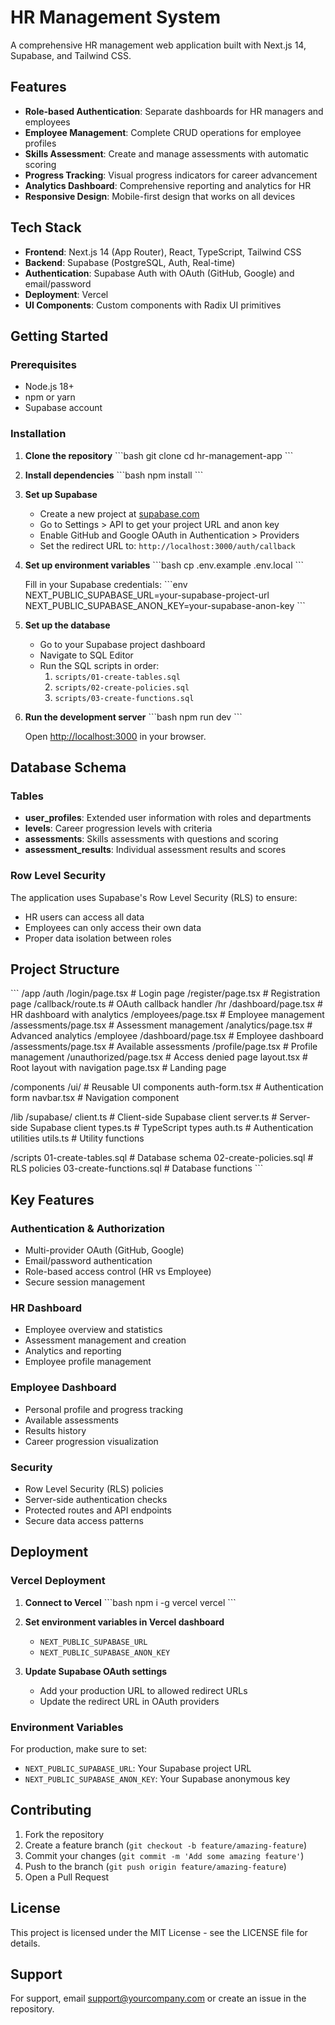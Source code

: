 # HR Management System

A comprehensive HR management web application built with Next.js 14, Supabase, and Tailwind CSS.

## Features

- **Role-based Authentication**: Separate dashboards for HR managers and employees
- **Employee Management**: Complete CRUD operations for employee profiles
- **Skills Assessment**: Create and manage assessments with automatic scoring
- **Progress Tracking**: Visual progress indicators for career advancement
- **Analytics Dashboard**: Comprehensive reporting and analytics for HR
- **Responsive Design**: Mobile-first design that works on all devices

## Tech Stack

- **Frontend**: Next.js 14 (App Router), React, TypeScript, Tailwind CSS
- **Backend**: Supabase (PostgreSQL, Auth, Real-time)
- **Authentication**: Supabase Auth with OAuth (GitHub, Google) and email/password
- **Deployment**: Vercel
- **UI Components**: Custom components with Radix UI primitives

## Getting Started

### Prerequisites

- Node.js 18+ 
- npm or yarn
- Supabase account

### Installation

1. **Clone the repository**
   \`\`\`bash
   git clone <your-repo-url>
   cd hr-management-app
   \`\`\`

2. **Install dependencies**
   \`\`\`bash
   npm install
   \`\`\`

3. **Set up Supabase**
   - Create a new project at [supabase.com](https://supabase.com)
   - Go to Settings > API to get your project URL and anon key
   - Enable GitHub and Google OAuth in Authentication > Providers
   - Set the redirect URL to: `http://localhost:3000/auth/callback`

4. **Set up environment variables**
   \`\`\`bash
   cp .env.example .env.local
   \`\`\`
   
   Fill in your Supabase credentials:
   \`\`\`env
   NEXT_PUBLIC_SUPABASE_URL=your-supabase-project-url
   NEXT_PUBLIC_SUPABASE_ANON_KEY=your-supabase-anon-key
   \`\`\`

5. **Set up the database**
   - Go to your Supabase project dashboard
   - Navigate to SQL Editor
   - Run the SQL scripts in order:
     1. `scripts/01-create-tables.sql`
     2. `scripts/02-create-policies.sql`
     3. `scripts/03-create-functions.sql`

6. **Run the development server**
   \`\`\`bash
   npm run dev
   \`\`\`

   Open [http://localhost:3000](http://localhost:3000) in your browser.

## Database Schema

### Tables

- **user_profiles**: Extended user information with roles and departments
- **levels**: Career progression levels with criteria
- **assessments**: Skills assessments with questions and scoring
- **assessment_results**: Individual assessment results and scores

### Row Level Security

The application uses Supabase's Row Level Security (RLS) to ensure:
- HR users can access all data
- Employees can only access their own data
- Proper data isolation between roles

## Project Structure

\`\`\`
/app
  /auth
    /login/page.tsx          # Login page
    /register/page.tsx       # Registration page
    /callback/route.ts       # OAuth callback handler
  /hr
    /dashboard/page.tsx      # HR dashboard with analytics
    /employees/page.tsx      # Employee management
    /assessments/page.tsx    # Assessment management
    /analytics/page.tsx      # Advanced analytics
  /employee
    /dashboard/page.tsx      # Employee dashboard
    /assessments/page.tsx    # Available assessments
    /profile/page.tsx        # Profile management
  /unauthorized/page.tsx     # Access denied page
  layout.tsx                 # Root layout with navigation
  page.tsx                   # Landing page

/components
  /ui/                       # Reusable UI components
  auth-form.tsx             # Authentication form
  navbar.tsx                # Navigation component

/lib
  /supabase/
    client.ts               # Client-side Supabase client
    server.ts               # Server-side Supabase client
    types.ts                # TypeScript types
  auth.ts                   # Authentication utilities
  utils.ts                  # Utility functions

/scripts
  01-create-tables.sql      # Database schema
  02-create-policies.sql    # RLS policies
  03-create-functions.sql   # Database functions
\`\`\`

## Key Features

### Authentication & Authorization
- Multi-provider OAuth (GitHub, Google)
- Email/password authentication
- Role-based access control (HR vs Employee)
- Secure session management

### HR Dashboard
- Employee overview and statistics
- Assessment management and creation
- Analytics and reporting
- Employee profile management

### Employee Dashboard
- Personal profile and progress tracking
- Available assessments
- Results history
- Career progression visualization

### Security
- Row Level Security (RLS) policies
- Server-side authentication checks
- Protected routes and API endpoints
- Secure data access patterns

## Deployment

### Vercel Deployment

1. **Connect to Vercel**
   \`\`\`bash
   npm i -g vercel
   vercel
   \`\`\`

2. **Set environment variables in Vercel dashboard**
   - `NEXT_PUBLIC_SUPABASE_URL`
   - `NEXT_PUBLIC_SUPABASE_ANON_KEY`

3. **Update Supabase OAuth settings**
   - Add your production URL to allowed redirect URLs
   - Update the redirect URL in OAuth providers

### Environment Variables

For production, make sure to set:
- `NEXT_PUBLIC_SUPABASE_URL`: Your Supabase project URL
- `NEXT_PUBLIC_SUPABASE_ANON_KEY`: Your Supabase anonymous key

## Contributing

1. Fork the repository
2. Create a feature branch (`git checkout -b feature/amazing-feature`)
3. Commit your changes (`git commit -m 'Add some amazing feature'`)
4. Push to the branch (`git push origin feature/amazing-feature`)
5. Open a Pull Request

## License

This project is licensed under the MIT License - see the LICENSE file for details.

## Support

For support, email support@yourcompany.com or create an issue in the repository.
